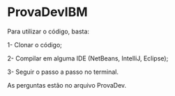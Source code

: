 # ProvaDevIBM

Para utilizar o código, basta: 

1- Clonar o código;

2- Compilar em alguma IDE (NetBeans, IntelliJ, Eclipse);

3- Seguir o passo a passo no terminal.

As perguntas estão no arquivo ProvaDev.
